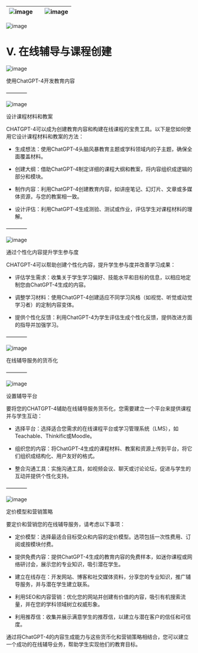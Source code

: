 | ![image](d2d_images/chapter_title_corner_decoration_left.png) |  | ![image](d2d_images/chapter_title_corner_decoration_right.png) |
| --- | --- | --- |

![image](d2d_images/chapter_title_above.png)

# V. 在线辅导与课程创建

![image](d2d_images/chapter_title_below.png)

使用ChatGPT-4开发教育内容

––––––––

![image](d2d_images/scene_break.png)

设计课程材料和教案

CHATGPT-4可以成为创建教育内容和构建在线课程的宝贵工具。以下是您如何使用它设计课程材料和教案的方法：

+   生成想法：使用ChatGPT-4头脑风暴教育主题或学科领域内的子主题，确保全面覆盖材料。

+   创建大纲：借助ChatGPT-4制定详细的课程大纲和教案，将内容组织成逻辑的部分和模块。

+   制作内容：利用ChatGPT-4创建教育内容，如讲座笔记、幻灯片、文章或多媒体资源，与您的教案相一致。

+   设计评估：利用ChatGPT-4生成测验、测试或作业，评估学生对课程材料的理解。

––––––––

![image](d2d_images/scene_break.png)

通过个性化内容提升学生参与度

CHATGPT-4可以帮助创建个性化内容，提升学生参与度并改善学习成果：

+   评估学生需求：收集关于学生学习偏好、技能水平和目标的信息，以相应地定制您由ChatGPT-4生成的内容。

+   调整学习材料：使用ChatGPT-4创建适应不同学习风格（如视觉、听觉或动觉学习者）的定制内容变体。

+   提供个性化反馈：利用ChatGPT-4为学生评估生成个性化反馈，提供改进方面的指导并加强学习。

––––––––

![image](d2d_images/scene_break.png)

在线辅导服务的货币化

––––––––

![image](d2d_images/scene_break.png)

设置辅导平台

要将您的CHATGPT-4辅助在线辅导服务货币化，您需要建立一个平台来提供课程并与学生互动：

+   选择平台：选择适合您需求的在线课程平台或学习管理系统（LMS），如Teachable、Thinkific或Moodle。

+   组织您的内容：将ChatGPT-4生成的课程材料、教案和资源上传到平台，将它们组织成结构化、用户友好的格式。

+   整合沟通工具：实施沟通工具，如视频会议、聊天或讨论论坛，促进与学生的互动并提供个性化支持。

––––––––

![image](d2d_images/scene_break.png)

定价模型和营销策略

要定价和营销您的在线辅导服务，请考虑以下事项：

+   定价模型：选择最适合目标受众和内容的定价模型。选项包括一次性费用、订阅或按模块付费。

+   提供免费内容：提供ChatGPT-4生成的教育内容的免费样本，如迷你课程或网络研讨会，展示您的专业知识，吸引潜在学生。

+   建立在线存在：开发网站、博客和社交媒体资料，分享您的专业知识，推广辅导服务，并与潜在学生建立联系。

+   利用SEO和内容营销：优化您的网站并创建有价值的内容，吸引有机搜索流量，并在您的学科领域树立权威形象。

+   利用推荐信：收集并展示满意学生的推荐信，以建立与潜在客户的信任和可信度。

通过将ChatGPT-4的内容生成能力与这些货币化和营销策略相结合，您可以建立一个成功的在线辅导业务，帮助学生实现他们的教育目标。
